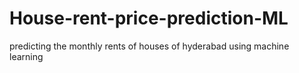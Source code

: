 # House-rent-price-prediction-ML
predicting the monthly rents of houses of hyderabad using machine learning

